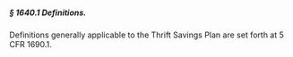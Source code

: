 ##### § 1640.1 Definitions. #####

Definitions generally applicable to the Thrift Savings Plan are set forth at 5 CFR 1690.1.